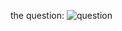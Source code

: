 the question:
![question](https://user-images.githubusercontent.com/114018504/218190081-39f78ad4-2d3e-4207-b7b3-d62111f2c338.png)
